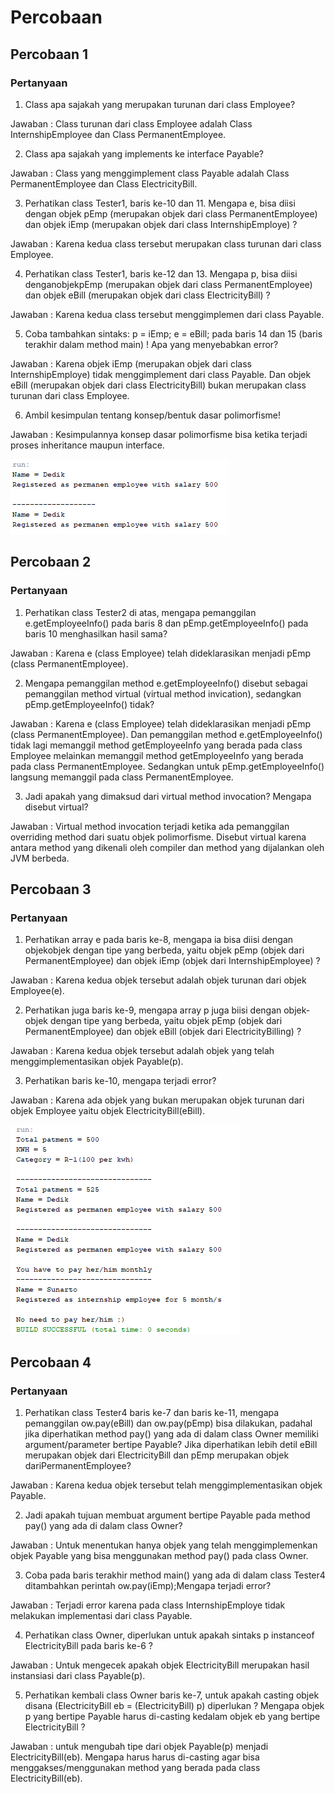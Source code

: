 # Percobaan
## Percobaan 1
### Pertanyaan
1. Class apa sajakah yang merupakan turunan dari class Employee?

Jawaban : Class turunan dari class Employee adalah Class InternshipEmployee dan Class PermanentEmployee.

2. Class apa sajakah yang implements ke interface Payable?

Jawaban : Class yang menggimplement class Payable adalah Class PermanentEmployee dan Class ElectricityBill.

3. Perhatikan class Tester1, baris ke-10 dan 11. Mengapa e, bisa diisi dengan objek pEmp (merupakan objek dari class PermanentEmployee)
dan objek iEmp (merupakan objek dari class InternshipEmploye) ?

Jawaban : Karena kedua class tersebut merupakan class turunan dari class Employee.

4. Perhatikan class Tester1, baris ke-12 dan 13. Mengapa p, bisa diisi denganobjekpEmp (merupakan objek dari class
PermanentEmployee) dan objek eBill (merupakan objek dari class ElectricityBill) ?

Jawaban : Karena kedua class tersebut menggimplemen dari class Payable.

5. Coba tambahkan sintaks:
p = iEmp;
e = eBill;
pada baris 14 dan 15 (baris terakhir dalam method main) ! Apa yang menyebabkan error?

Jawaban : Karena objek iEmp (merupakan objek dari class InternshipEmploye) tidak menggimplement dari class Payable. 
Dan objek eBill (merupakan objek dari class ElectricityBill) bukan merupakan class turunan dari class Employee.

6. Ambil kesimpulan tentang konsep/bentuk dasar polimorfisme!

Jawaban : Kesimpulannya konsep dasar polimorfisme bisa ketika terjadi proses inheritance maupun interface.

<img src="img/o1.png" />

## Percobaan 2
### Pertanyaan
1. Perhatikan class Tester2 di atas, mengapa pemanggilan e.getEmployeeInfo() pada baris 8 dan pEmp.getEmployeeInfo() pada baris 10 menghasilkan hasil sama?

Jawaban : Karena e (class Employee) telah dideklarasikan menjadi pEmp (class PermanentEmployee).

2. Mengapa pemanggilan method e.getEmployeeInfo() disebut sebagai pemanggilan method virtual (virtual method invication), sedangkan pEmp.getEmployeeInfo() tidak?

Jawaban : Karena e (class Employee) telah dideklarasikan menjadi pEmp (class PermanentEmployee). 
Dan pemanggilan method e.getEmployeeInfo() tidak lagi memanggil method getEmployeeInfo yang berada pada class Employee melainkan memanggil method getEmployeeInfo yang berada pada class PermanentEmployee.
Sedangkan untuk pEmp.getEmployeeInfo() langsung memanggil pada class PermanentEmployee.

3. Jadi apakah yang dimaksud dari virtual method invocation? Mengapa disebut virtual?

Jawaban : Virtual method invocation terjadi ketika ada pemanggilan overriding method dari suatu objek polimorfisme. Disebut virtual karena antara method yang dikenali
oleh compiler dan method yang dijalankan oleh JVM berbeda.

## Percobaan 3
### Pertanyaan
1. Perhatikan array e pada baris ke-8, mengapa ia bisa diisi dengan objekobjek dengan tipe yang berbeda, yaitu objek pEmp (objek dari PermanentEmployee) dan objek iEmp (objek dari InternshipEmployee) ?

Jawaban : Karena kedua objek tersebut adalah objek turunan dari objek Employee(e).

2. Perhatikan juga baris ke-9, mengapa array p juga biisi dengan objek-objek dengan tipe yang berbeda, yaitu objek pEmp (objek dari PermanentEmployee) dan objek eBill (objek dari ElectricityBilling) ?

Jawaban : Karena kedua objek tersebut adalah objek yang telah menggimplementasikan objek Payable(p).

3. Perhatikan baris ke-10, mengapa terjadi error?

Jawaban : Karena ada objek yang bukan merupakan objek turunan dari objek Employee yaitu objek ElectricityBill(eBill).

<img src="img/o2.png" /> 

## Percobaan 4
### Pertanyaan
1. Perhatikan class Tester4 baris ke-7 dan baris ke-11, mengapa pemanggilan ow.pay(eBill) dan ow.pay(pEmp) bisa dilakukan, padahal jika diperhatikan method pay() yang ada di dalam class Owner memiliki argument/parameter bertipe Payable? Jika diperhatikan lebih detil eBill merupakan objek dari
ElectricityBill dan pEmp merupakan objek dariPermanentEmployee?

Jawaban : Karena kedua objek tersebut telah menggimplementasikan objek Payable.

2. Jadi apakah tujuan membuat argument bertipe Payable pada method pay() yang ada di dalam class Owner?

Jawaban : Untuk menentukan hanya objek yang telah menggimplemenkan objek Payable yang bisa menggunakan method pay() pada class Owner.

3. Coba pada baris terakhir method main() yang ada di dalam class Tester4 ditambahkan perintah ow.pay(iEmp);Mengapa terjadi error?

Jawaban : Terjadi error karena pada class InternshipEmploye tidak melakukan implementasi dari class Payable.

4. Perhatikan class Owner, diperlukan untuk apakah sintaks p instanceof ElectricityBill pada baris ke-6 ?

Jawaban : Untuk mengecek apakah objek ElectricityBill merupakan hasil instansiasi dari class Payable(p).

5. Perhatikan kembali class Owner baris ke-7, untuk apakah casting objek disana (ElectricityBill eb = (ElectricityBill) p) diperlukan ? Mengapa objek p yang bertipe Payable harus di-casting kedalam objek eb yang bertipe ElectricityBill ?

Jawaban : untuk mengubah tipe dari objek Payable(p) menjadi ElectricityBill(eb). Mengapa harus harus di-casting agar bisa menggakses/menggunakan method yang berada pada class ElectricityBill(eb).

